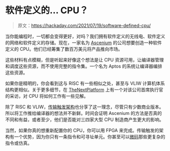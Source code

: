 # 软件定义的… CPU？

> 原文：<https://hackaday.com/2021/07/19/software-defined-cpu/>

当你能编程时，一切都会变得更好，对吗？我们拥有软件定义的无线电、软件定义的网络和软件定义的存储。现在，一家名为 [Ascenium](https://www.ascenium.com) 的公司想要创造一种软件定义的 CPU。他们已经筹集了数百万美元将产品推向市场。

这些材料有点模糊，但是听起来好像这个想法是让 CPU 资源可用，让编译器管理和调度这些资源，而不使用完整的指令集。一个名为 Aptos 的系统让编译器编排这些资源。

如果你是精明的，你会看到这与 RISC 有一些相似之处，甚至与 VLIW 计算机体系结构更相似。关于更多细节，在 [TheNextPlatform](https://www.nextplatform.com/2021/07/12/gutting-decades-of-architecture-to-build-a-new-kind-of-processor/) 上有一个对该公司首席执行官的采访，对 CPU 将如何工作有一些见解。

除了 RISC 和 VLIW，[传输触发架构](https://hackaday.com/2016/11/30/one-bit-one-instruction-discrete-cpu/)也分享了这一理念，尽管只有少数商业版本。所以将工作推给编译器的想法并不新鲜。时间会证明 Ascenium 的方法是否真的不同和有益，或者至少，他们是否能对三四家大型 CPU 制造商产生更大的影响。

当然，如果你真的想重新配置你的 CPU，你可以用 FPGA 来完成。传输触发的架构有一个优势，因为你只有一条指令和可寻址单元。你甚至可以[微码](https://patents.google.com/patent/US9081582)那些更复杂的指令或仿真。